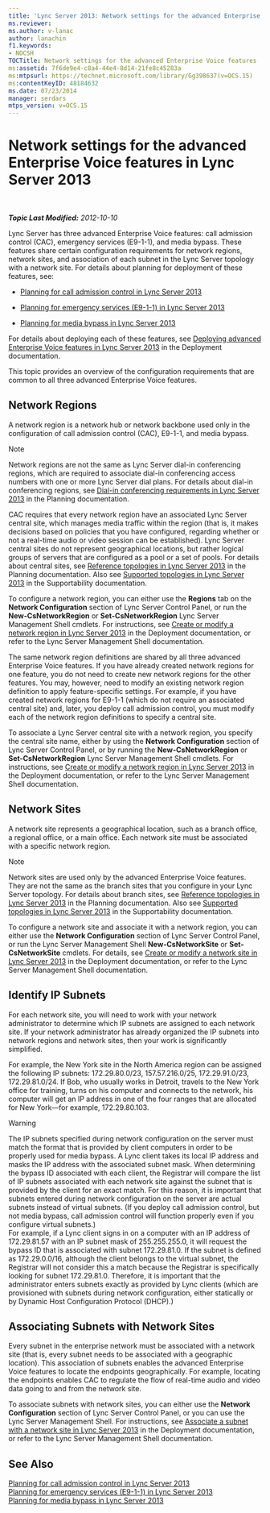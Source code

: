 ```yaml
---
title: 'Lync Server 2013: Network settings for the advanced Enterprise Voice features'
ms.reviewer: 
ms.author: v-lanac
author: lanachin
f1.keywords:
- NOCSH
TOCTitle: Network settings for the advanced Enterprise Voice features
ms:assetid: 7f6de9e4-c8a4-44e4-8d14-21fe8c45283a
ms:mtpsurl: https://technet.microsoft.com/library/Gg398637(v=OCS.15)
ms:contentKeyID: 48184632
ms.date: 07/23/2014
manager: serdars
mtps_version: v=OCS.15
---
```


<div data-xmlns="http://www.w3.org/1999/xhtml">

<div class="topic" data-xmlns="http://www.w3.org/1999/xhtml" data-msxsl="urn:schemas-microsoft-com:xslt" data-cs="http://msdn.microsoft.com/">

<div data-asp="http://msdn2.microsoft.com/asp">

# Network settings for the advanced Enterprise Voice features in Lync Server 2013

</div>

<div id="mainSection">

<div id="mainBody">

<span> </span>

_**Topic Last Modified:** 2012-10-10_

Lync Server has three advanced Enterprise Voice features: call admission control (CAC), emergency services (E9-1-1), and media bypass. These features share certain configuration requirements for network regions, network sites, and association of each subnet in the Lync Server topology with a network site. For details about planning for deployment of these features, see:

  - [Planning for call admission control in Lync Server 2013](lync-server-2013-planning-for-call-admission-control.md)

  - [Planning for emergency services (E9-1-1) in Lync Server 2013](lync-server-2013-planning-for-emergency-services-e9-1-1.md)

  - [Planning for media bypass in Lync Server 2013](lync-server-2013-planning-for-media-bypass.md)

For details about deploying each of these features, see [Deploying advanced Enterprise Voice features in Lync Server 2013](lync-server-2013-deploying-advanced-enterprise-voice-features.md) in the Deployment documentation.

This topic provides an overview of the configuration requirements that are common to all three advanced Enterprise Voice features.

<div>

## Network Regions

A network region is a network hub or network backbone used only in the configuration of call admission control (CAC), E9-1-1, and media bypass.

<div>


> [!NOTE]  
> Network regions are not the same as Lync Server dial-in conferencing regions, which are required to associate dial-in conferencing access numbers with one or more Lync Server dial plans. For details about dial-in conferencing regions, see <A href="lync-server-2013-dial-in-conferencing-requirements.md">Dial-in conferencing requirements in Lync Server 2013</A> in the Planning documentation.



</div>

CAC requires that every network region have an associated Lync Server central site, which manages media traffic within the region (that is, it makes decisions based on policies that you have configured, regarding whether or not a real-time audio or video session can be established). Lync Server central sites do not represent geographical locations, but rather logical groups of servers that are configured as a pool or a set of pools. For details about central sites, see [Reference topologies in Lync Server 2013](lync-server-2013-reference-topologies.md) in the Planning documentation. Also see [Supported topologies in Lync Server 2013](lync-server-2013-supported-topologies.md) in the Supportability documentation.

To configure a network region, you can either use the **Regions** tab on the **Network Configuration** section of Lync Server Control Panel, or run the **New-CsNetworkRegion** or **Set-CsNetworkRegion** Lync Server Management Shell cmdlets. For instructions, see [Create or modify a network region in Lync Server 2013](lync-server-2013-create-or-modify-a-network-region.md) in the Deployment documentation, or refer to the Lync Server Management Shell documentation.

The same network region definitions are shared by all three advanced Enterprise Voice features. If you have already created network regions for one feature, you do not need to create new network regions for the other features. You may, however, need to modify an existing network region definition to apply feature-specific settings. For example, if you have created network regions for E9-1-1 (which do not require an associated central site) and, later, you deploy call admission control, you must modify each of the network region definitions to specify a central site.

To associate a Lync Server central site with a network region, you specify the central site name, either by using the **Network Configuration** section of Lync Server Control Panel, or by running the **New-CsNetworkRegion** or **Set-CsNetworkRegion** Lync Server Management Shell cmdlets. For instructions, see [Create or modify a network region in Lync Server 2013](lync-server-2013-create-or-modify-a-network-region.md) in the Deployment documentation, or refer to the Lync Server Management Shell documentation.

</div>

<div>

## Network Sites

A network site represents a geographical location, such as a branch office, a regional office, or a main office. Each network site must be associated with a specific network region.

<div>


> [!NOTE]  
> Network sites are used only by the advanced Enterprise Voice features. They are not the same as the branch sites that you configure in your Lync Server topology. For details about branch sites, see <A href="lync-server-2013-reference-topologies.md">Reference topologies in Lync Server 2013</A> in the Planning documentation. Also see <A href="lync-server-2013-supported-topologies.md">Supported topologies in Lync Server 2013</A> in the Supportability documentation.



</div>

To configure a network site and associate it with a network region, you can either use the **Network Configuration** section of Lync Server Control Panel, or run the Lync Server Management Shell **New-CsNetworkSite** or **Set-CsNetworkSite** cmdlets. For details, see [Create or modify a network site in Lync Server 2013](lync-server-2013-create-or-modify-a-network-site.md) in the Deployment documentation, or refer to the Lync Server Management Shell documentation.

</div>

<div>

## Identify IP Subnets

For each network site, you will need to work with your network administrator to determine which IP subnets are assigned to each network site. If your network administrator has already organized the IP subnets into network regions and network sites, then your work is significantly simplified.

For example, the New York site in the North America region can be assigned the following IP subnets: 172.29.80.0/23, 157.57.216.0/25, 172.29.91.0/23, 172.29.81.0/24. If Bob, who usually works in Detroit, travels to the New York office for training, turns on his computer and connects to the network, his computer will get an IP address in one of the four ranges that are allocated for New York—for example, 172.29.80.103.

<div>


> [!WARNING]  
> The IP subnets specified during network configuration on the server must match the format that is provided by client computers in order to be properly used for media bypass. A Lync client takes its local IP address and masks the IP address with the associated subnet mask. When determining the bypass ID associated with each client, the Registrar will compare the list of IP subnets associated with each network site against the subnet that is provided by the client for an exact match. For this reason, it is important that subnets entered during network configuration on the server are actual subnets instead of virtual subnets. (If you deploy call admission control, but not media bypass, call admission control will function properly even if you configure virtual subnets.)<BR>For example, if a Lync client signs in on a computer with an IP address of 172.29.81.57 with an IP subnet mask of 255.255.255.0, it will request the bypass ID that is associated with subnet 172.29.81.0. If the subnet is defined as 172.29.0.0/16, although the client belongs to the virtual subnet, the Registrar will not consider this a match because the Registrar is specifically looking for subnet 172.29.81.0. Therefore, it is important that the administrator enters subnets exactly as provided by Lync clients (which are provisioned with subnets during network configuration, either statically or by Dynamic Host Configuration Protocol (DHCP).)



</div>

</div>

<div>

## Associating Subnets with Network Sites

Every subnet in the enterprise network must be associated with a network site (that is, every subnet needs to be associated with a geographic location). This association of subnets enables the advanced Enterprise Voice features to locate the endpoints geographically. For example, locating the endpoints enables CAC to regulate the flow of real-time audio and video data going to and from the network site.

To associate subnets with network sites, you can either use the **Network Configuration** section of Lync Server Control Panel, or you can use the Lync Server Management Shell. For instructions, see [Associate a subnet with a network site in Lync Server 2013](lync-server-2013-associate-a-subnet-with-a-network-site.md) in the Deployment documentation, or refer to the Lync Server Management Shell documentation.

</div>

<div>

## See Also


[Planning for call admission control in Lync Server 2013](lync-server-2013-planning-for-call-admission-control.md)  
[Planning for emergency services (E9-1-1) in Lync Server 2013](lync-server-2013-planning-for-emergency-services-e9-1-1.md)  
[Planning for media bypass in Lync Server 2013](lync-server-2013-planning-for-media-bypass.md)  
  

</div>

</div>

<span> </span>

</div>

</div>

</div>

